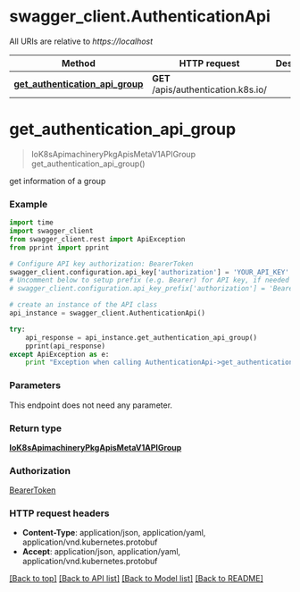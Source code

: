 # swagger_client.AuthenticationApi

All URIs are relative to *https://localhost*

Method | HTTP request | Description
------------- | ------------- | -------------
[**get_authentication_api_group**](AuthenticationApi.md#get_authentication_api_group) | **GET** /apis/authentication.k8s.io/ | 


# **get_authentication_api_group**
> IoK8sApimachineryPkgApisMetaV1APIGroup get_authentication_api_group()



get information of a group

### Example 
```python
import time
import swagger_client
from swagger_client.rest import ApiException
from pprint import pprint

# Configure API key authorization: BearerToken
swagger_client.configuration.api_key['authorization'] = 'YOUR_API_KEY'
# Uncomment below to setup prefix (e.g. Bearer) for API key, if needed
# swagger_client.configuration.api_key_prefix['authorization'] = 'Bearer'

# create an instance of the API class
api_instance = swagger_client.AuthenticationApi()

try: 
    api_response = api_instance.get_authentication_api_group()
    pprint(api_response)
except ApiException as e:
    print "Exception when calling AuthenticationApi->get_authentication_api_group: %s\n" % e
```

### Parameters
This endpoint does not need any parameter.

### Return type

[**IoK8sApimachineryPkgApisMetaV1APIGroup**](IoK8sApimachineryPkgApisMetaV1APIGroup.md)

### Authorization

[BearerToken](../README.md#BearerToken)

### HTTP request headers

 - **Content-Type**: application/json, application/yaml, application/vnd.kubernetes.protobuf
 - **Accept**: application/json, application/yaml, application/vnd.kubernetes.protobuf

[[Back to top]](#) [[Back to API list]](../README.md#documentation-for-api-endpoints) [[Back to Model list]](../README.md#documentation-for-models) [[Back to README]](../README.md)

